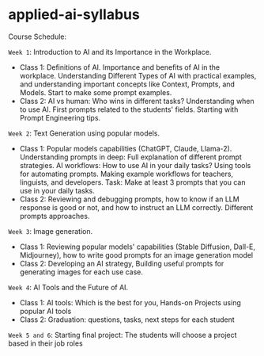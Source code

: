 # applied-ai-syllabus

Course Schedule:

`Week 1`: Introduction to AI and its Importance in the Workplace.  

- Class 1: Definitions of AI. Importance and benefits of AI in the workplace. Understanding Different Types of AI with practical examples, and understanding important concepts like Context, Prompts, and Models. Start to make some prompt examples.
- Class 2: AI vs human: Who wins in different tasks? Understanding when to use AI. First prompts related to the students' fields. Starting with Prompt Engineering tips.

`Week 2`: Text Generation using popular models.  

- Class 1: Popular models capabilities (ChatGPT, Claude, Llama-2). Understanding prompts in deep: Full explanation of different prompt strategies. AI workflows: How to use AI in your daily tasks? Using tools for automating prompts. Making example workflows for teachers, linguists, and developers. Task: Make at least 3 prompts that you can use in your daily tasks.
- Class 2: Reviewing and debugging prompts, how to know if an LLM response is good or not, and how to instruct an LLM correctly. Different prompts approaches.

`Week 3`: Image generation.  

- Class 1: Reviewing popular models' capabilities (Stable Diffusion, Dall-E, Midjourney), how to write good prompts for an image generation model
- Class 2: Developing an AI strategy, Building useful prompts for generating images for each use case.

`Week 4`: AI Tools and the Future of AI.  

- Class 1: AI tools: Which is the best for you, Hands-on Projects using popular AI tools
- Class 2: Graduation: questions, tasks, next steps for each student

`Week 5 and 6`: Starting final project: The students will choose a project based in their job roles 
